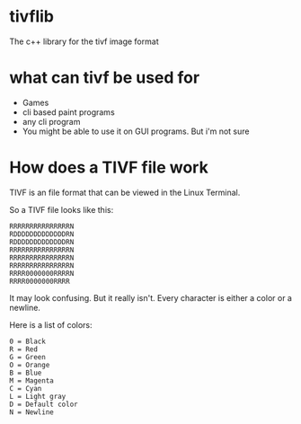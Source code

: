 # tivflib
The c++ library for the tivf image format

# what can tivf be used for
- Games
- cli based paint programs
- any cli program
- You might be able to use it on GUI programs. But i'm not sure
# How does a TIVF file work
TIVF is an file format that can be viewed in the Linux Terminal.

So a TIVF file looks like this:
```
RRRRRRRRRRRRRRRN
RDDDDDDDDDDDDDRN
RDDDDDDDDDDDDDRN
RRRRRRRRRRRRRRRN
RRRRRRRRRRRRRRRN
RRRRRRRRRRRRRRRN
RRRR0000000RRRRN
RRRR0000000RRRR
```

It may look confusing. But it really isn't. Every character is either a color or a newline.

Here is a list of colors:

```
0 = Black
R = Red
G = Green
O = Orange
B = Blue
M = Magenta
C = Cyan
L = Light gray
D = Default color
N = Newline
```
